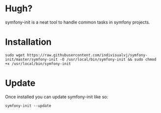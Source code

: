 # Hugh?
symfony-init is a neat tool to handle common tasks in symfony projects.

# Installation
```
sudo wget https://raw.githubusercontent.com/indivisualvj/symfony-init/master/symfony-init -O /usr/local/bin/symfony-init && sudo chmod +x /usr/local/bin/symfony-init 
```

# Update
Once installed you can update symfony-init like so:
```
symfony-init --update
```

